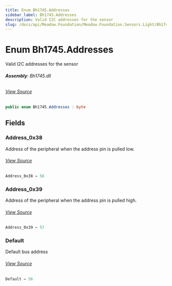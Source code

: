 ```yaml
---
title: Enum Bh1745.Addresses
sidebar_label: Bh1745.Addresses
description: Valid I2C addresses for the sensor
slug: /docs/api/Meadow.Foundation/Meadow.Foundation.Sensors.Light/Bh1745.Addresses
---
```

# Enum Bh1745.Addresses
Valid I2C addresses for the sensor

###### **Assembly**: Bh1745.dll
###### [View Source](https://github.com/WildernessLabs/Meadow.Foundation.git/blob/develop/Source/Meadow.Foundation.Peripherals/Sensors.Light.Bh1745/Driver/Bh1745.Addresses.cs#L8)
```csharp title="Declaration"
public enum Bh1745.Addresses : byte
```
## Fields
### Address_0x38
Address of the peripheral when the address pin is pulled low.
###### [View Source](https://github.com/WildernessLabs/Meadow.Foundation.git/blob/develop/Source/Meadow.Foundation.Peripherals/Sensors.Light.Bh1745/Driver/Bh1745.Addresses.cs#L13)
```csharp title="Declaration"
Address_0x38 = 56
```
### Address_0x39
Address of the peripheral when the address pin is pulled high.
###### [View Source](https://github.com/WildernessLabs/Meadow.Foundation.git/blob/develop/Source/Meadow.Foundation.Peripherals/Sensors.Light.Bh1745/Driver/Bh1745.Addresses.cs#L17)
```csharp title="Declaration"
Address_0x39 = 57
```
### Default
Default bus address
###### [View Source](https://github.com/WildernessLabs/Meadow.Foundation.git/blob/develop/Source/Meadow.Foundation.Peripherals/Sensors.Light.Bh1745/Driver/Bh1745.Addresses.cs#L21)
```csharp title="Declaration"
Default = 56
```
